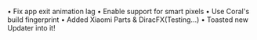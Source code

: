 • Fix app exit animation lag
• Enable support for smart pixels
• Use Coral's build fingerprint
• Added Xiaomi Parts & DiracFX(Testing...)
• Toasted new Updater into it!
